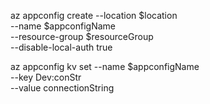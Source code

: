 az appconfig create --location $location \
    --name $appconfigName \
    --resource-group $resourceGroup \
    --disable-local-auth true

az appconfig kv set --name $appconfigName \
    --key Dev:conStr \
    --value connectionString

